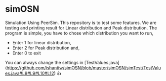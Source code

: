 # simOSN
Simulation Using PeerSim. This repository is to test some features. We are testing and printing result for Linear distribution and Peak distribution.
The program is simple, you have to chose which distribution you want to run, 

- Enter 1 for linear distribution, 
- Enter 2 for Peak distribution and,
- Enter 0 to exit

You can always change the settings in [TestValues.java] (https://github.com/ishantiw/simOSN/blob/master/simOSN/simTest/TestValues.java#L8#L9#L10#L12) :+1:
